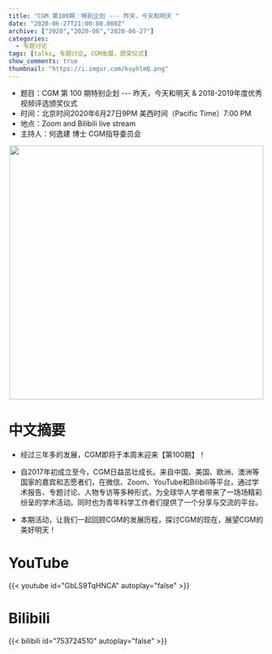 ```yaml
---
title: "CGM 第100期：特别企划 --- 昨天，今天和明天 "
date: "2020-06-27T21:00:00.000Z"
archive: ["2020","2020-06","2020-06-27"]
categories:
  - 专题讨论
tags: [talks, 专题讨论, CGM发展，颁奖仪式]
show_comments: true
thumbnail: "https://i.imgur.com/kuyhlmQ.png"
---
```


- 题目：CGM 第 100 期特别企划 --- 昨天，今天和明天 & 2018-2019年度优秀视频评选颁奖仪式
- 时间：北京时间2020年6月27日9PM 美西时间（Pacific Time）7:00 PM
- 地点：Zoom and Bilibili live stream
- 主持人：何逸建 博士  CGM指导委员会

<div align="center">
<img src="https://i.imgur.com/jUOF2Ba.png" height=500>
</div>

# 中文摘要

- 经过三年多的发展，CGM即将于本周末迎来【第100期】！

- 自2017年初成立至今，CGM日益茁壮成长。来自中国、美国、欧洲、澳洲等国家的嘉宾和志愿者们，在微信、Zoom、YouTube和Bilibili等平台，通过学术报告、专题讨论、人物专访等多种形式，为全球华人学者带来了一场场精彩纷呈的学术活动。同时也为青年科学工作者们提供了一个分享与交流的平台。

- 本期活动，让我们一起回顾CGM的发展历程，探讨CGM的现在，展望CGM的美好明天！


# YouTube

{{< youtube id="GbLS9TqHNCA" autoplay="false" >}}

# Bilibili

{{< bilibili id="753724510" autoplay="false" >}}
